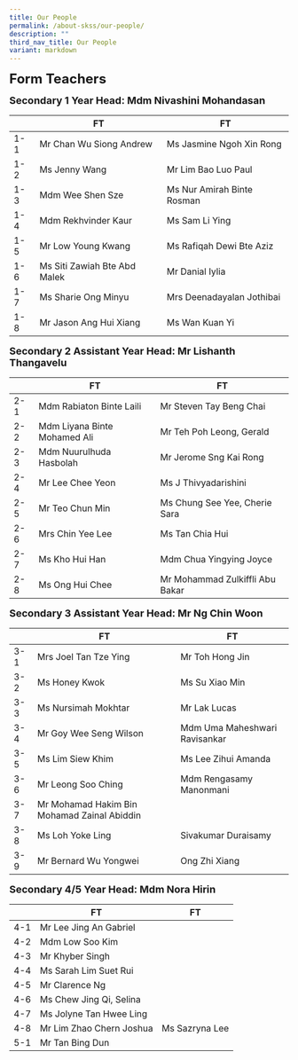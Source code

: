 ```yaml
---
title: Our People
permalink: /about-skss/our-people/
description: ""
third_nav_title: Our People
variant: markdown
---
```

**<font size="5">Form Teachers</font>**

**<font size="4">Secondary 1 Year Head: Mdm Nivashini Mohandasan</font>**

|     | FT                                  | FT                       |
|-----|-------------------------------------|--------------------------|
| 1-1 | Mr Chan Wu Siong Andrew            | Ms Jasmine Ngoh Xin Rong        |
| 1-2 | Ms Jenny Wang              | Mr Lim Bao Luo Paul  |
| 1-3 | Mdm Wee Shen Sze               | Ms Nur Amirah Binte Rosman   |
| 1-4 | Mdm Rekhvinder Kaur                    | Ms Sam Li Ying   |
| 1-5 | Mr Low Young Kwang                     | Ms Rafiqah Dewi Bte Aziz       |
| 1-6 | Ms Siti Zawiah Bte Abd Malek                 | Mr Danial Iylia        |
| 1-7 | Ms Sharie Ong Minyu                  | Mrs Deenadayalan Jothibai          |
| 1-8 | Mr Jason Ang Hui Xiang | Ms Wan Kuan Yi           |



**<font size="4">Secondary 2 Assistant Year Head: Mr Lishanth Thangavelu </font>**

|     | FT                      | FT                       |
|-----|-------------------------|--------------------------|
| 2-1 | Mdm Rabiaton Binte Laili         |    Mr Steven Tay Beng Chai                      |
| 2-2 | Mdm Liyana Binte Mohamed Ali        | Mr  Teh Poh Leong, Gerald           |
| 2-3 | Mdm Nuurulhuda Hasbolah   |  Mr Jerome Sng Kai Rong                    |
| 2-4 | Mr Lee Chee Yeon       | Ms J Thivyadarishini          |
| 2-5 | Mr Teo Chun Min | Ms Chung See Yee, Cherie Sara      |
| 2-6 | Mrs Chin Yee Lee     | Ms Tan Chia Hui     |
| 2-7 | Ms Kho Hui Han            |   Mdm Chua Yingying Joyce  |
| 2-8 | Ms Ong Hui Chee  | Mr Mohammad Zulkiffli Abu Bakar |

**<font size="4">Secondary 3 Assistant Year Head: Mr Ng Chin Woon </font>**

|     | FT                       | FT                        |
|-----|--------------------------|---------------------------|
| 3-1 | Mrs Joel Tan Tze Ying   |   Mr Toh Hong Jin                        |
| 3-2 | Ms Honey Kwok           |   Ms Su Xiao Min                        |
| 3-3 | Ms Nursimah Mokhtar           |    Mr Lak Lucas                       |
| 3-4 | Mr Goy Wee Seng Wilson    |   Mdm Uma Maheshwari Ravisankar                       |
| 3-5 | Ms Lim Siew Khim  |  Ms Lee Zihui Amanda       |
| 3-6 | Mr Leong Soo Ching     |    Mdm Rengasamy Manonmani                      |
| 3-7 | Mr Mohamad Hakim Bin Mohamad Zainal Abiddin  |            |
| 3-8 | Ms Loh Yoke Ling | Sivakumar Duraisamy |
| 3-9 | Mr Bernard Wu Yongwei | Ong Zhi Xiang |

**<font size="4">Secondary 4/5 Year Head: Mdm Nora Hirin </font>**

|     | FT                           | FT                       |
|-----|---------------------------|------------------------|
| 4-1 | Mr Lee Jing An Gabriel         |                        |
| 4-2 | Mdm Low Soo Kim              |                        |
| 4-3 | Mr Khyber Singh       |            |
| 4-4 | Ms Sarah Lim Suet Rui             |         |
| 4-5 | Mr Clarence Ng                |           |
| 4-6 | Ms Chew Jing Qi, Selina          |      |
| 4-7 | Ms Jolyne Tan Hwee Ling       |                          |
| 4-8 | Mr Lim Zhao Chern Joshua | Ms Sazryna Lee |
| 5-1 | Mr Tan Bing Dun   |                      |